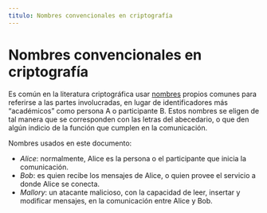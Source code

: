 ```yaml
---
titulo: Nombres convencionales en criptografía
---
```


Nombres convencionales en criptografía
======================================

Es común en la literatura criptográfica usar [nombres] propios comunes para referirse a las partes involucradas, en lugar de
identificadores más “académicos” como persona A o participante B. Estos nombres se eligen de tal manera que se corresponden con
las letras del abecedario, o que den algún indicio de la función que cumplen en la comunicación.

Nombres usados en este documento:

* *Alice*: normalmente, Alice es la persona o el participante que inicia la comunicación.
* *Bob*: es quien recibe los mensajes de Alice, o quien provee el servicio a donde Alice se conecta.
* *Mallory*: un atacante malicioso, con la capacidad de leer, insertar y modificar mensajes, en la
  comunicación entre Alice y Bob.

[nombres]: http://en.wikipedia.org/wiki/Alice_and_Bob
